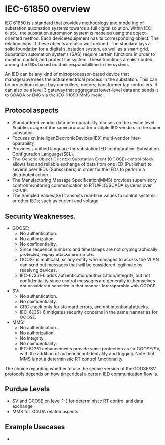# IEC-61850 overview
IEC 61850 is a standard that provides methodology and modelling of substation automation systems towards a full digital solution. Within IEC 61850, the substation automation system is modeled using the object-oriented method. Each device/equipment has its corresponding object. The relationships of these objects are also well defined. The standard lays a solid foundation for a digital substation system, as well as a smart grid. Substation automation systems (SAS) require certain functions in order to monitor, control, and protect the system. These functions are distributed among the IEDs based on their responsibilities in the system.  

An IED can be any kind of microprocessor-based device that manages/oversees the actual electrical process in the substation. This can be protection relays; bay controllers; meters; transformer tap controllers. It can also be a level 3 gateway that aggregates lower-level data and sends it to SCADA or EMS via the IEC-61850 MMS model.

## Protocol aspects
- Standardized vendor data-interoparability focuses on the device level. Enables usage of the same protocol for multiple IED vendors in the same substation.
- Focuses on IntelligenElectronicDevices(IED) multi-vendor inter-oparability.
- Provides a unified language for substation IED configuration: Substation Configuration Language(SCL).
- The Generic Object Oriented Substation Event (GOOSE) control block allows fast and reliable exchange of data from one IED (Publisher) to several peer IEDs (Subscribers) in order for the IEDs to perform a distributed action.
- The Manufacturing Message Specification(MMS) provides supervisory control/monitoring communication to RTU/PLC/SCADA systems over TCP/IP.
- The Sampled Values(SV) transmits real-time values to control systems or other IEDs; such as current and voltage.

## Security Weaknesses.
- GOOSE:
  - No authentication.
  - No authorization.
  - No confidentiality.
  - Since sequence numbers and timestamps are not cryptographically protected, replay attacks are simple.
  - GOOSE is multicast, so any entity who manages to access the VLAN can send out messages that will be considered legitimate by receiving devices.
  - IEC-62351-6 adds authentication/authorization/integrity, but not confidentiality since control messages are generally in themselves not considered sensitive in that manner. Interoparable with GOOSE.
- SV:
  - No authentication.
  - No confidentiality.
  - CRC check only for standard errors, and not intentional attacks.
  - IEC-62351-6 mitigates security concerns in the same manner as for GOOSE.
- MMS:
  -  No authentication.
  -  No authorization.
  -  No integrity.
  -  No confidentiality.
  -  IEC-62351 enhancements provide same protection as for GOOSE/SV, with the addition of authencticonfidentiality and logging. Note that MMS is not a deterministic RT control functionality.

The choice regarding whether to use the secure version of the GOOSE/SV protocols depends on how timecritical a certain IED communication flow is. 

## Purdue Levels
- SV and GOOSE on level 1-2 for deterministic RT control and data exchange.
- MMS for SCADA related aspects.

## Example Usecases
- 
